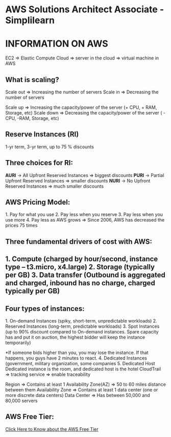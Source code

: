 # AWS Solutions Architect Associate - Simplilearn

<h1>INFORMATION ON AWS</h1>

EC2 => Elastic Compute Cloud => server in the cloud => virtual machine in AWS

<h2>What is scaling?</h2>
Scale out => Increasing the number of servers
Scale in => Decreasing the number of servers

Scale up => Increasing the capacity/power of the server (+ CPU, + RAM, Storage, etc)
Scale down  => Decreasing the capacity/power of the server ( - CPU,  -RAM, Storage, etc)


<h2>Reserve Instances (RI)</h2>
1-yr term, 3-yr term, up to 75 % discounts

<h2>Three choices for RI:</h2>
<strong>AURI</strong> -> All Upfront Reserved Instances => biggest discounts
<strong>PURI</strong> -> Partial Upfront Reserved Instances => smaller discounts
<strong>NURI</strong> -> No Upfront Reserved Instances => much smaller discounts

<h2>AWS Pricing Model:</h2>
1.	Pay for what you use
2.	Pay less when you reserve
3.	Pay less when you use more
4.	Pay less as AWS grows => Since 2006, AWS has decreased the prices 75 times

<h2>Three fundamental drivers of cost with AWS:<h2>
1.	Compute (charged by hour/second, instance type – t3.micro, x4.large)
2.	Storage (typically per GB)
3.	Data transfer (Outbound is aggregated and charged, inbound has no charge, charged typically per GB)


<h2>Four types of instances:</h2>
1.	On-demand Instances (spiky, short-term, unpredictable workloads)
2.	Reserved Instances (long-term, predictable workloads)
3.	Spot Instances (up to 90% discount compared to On-demand instances. Spare capacity has and put it on auction, the highest bidder will keep the instance temporarily)

*If someone bids higher than you, you may lose the instance. If that happens, you guys have 2 minutes to react. 
4.	Dedicated Instances (government, military organization, some companies
5.	Dedicated Host 
Dedicated instance is the room, and dedicated host is the hotel
CloudTrail => tracking service => enable traceability 

Region => Contains at least 1 Availability Zone(AZ) => 50 to 60 miles distance between them
Availability Zone => Contains at least 1 data center (one or more discrete data centers)
Data Center => Has between 50,000 and 80,000 servers

<h2>AWS Free Tier:</h2>
<a href="https://aws.amazon.com/free" target="_blank">Click Here to Know about the AWS Free Tier</a>


